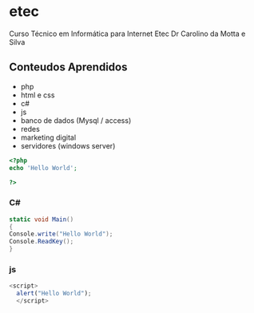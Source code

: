 # etec
Curso Técnico em Informática para Internet
Etec Dr Carolino da Motta e Silva

## Conteudos Aprendidos
- php
- html e css
- c#
- js
- banco de dados (Mysql / access)
- redes
- marketing digital
- servidores (windows server)

```php
<?php
echo 'Hello World';

?>
```

### C#
```c#
static void Main()
{
Console.write("Hello World");
Console.ReadKey();
}
```
### js
```js
<script>
  alert("Hello World");
  </script>
  ```

